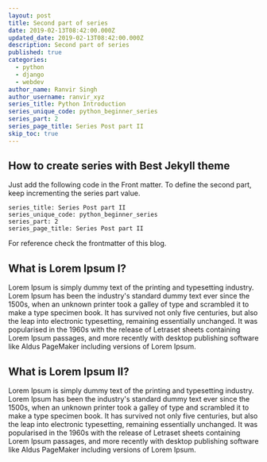 ```yaml
---
layout: post
title: Second part of series
date: 2019-02-13T08:42:00.000Z
updated_date: 2019-02-13T08:42:00.000Z
description: Second part of series
published: true
categories:
  - python
  - django
  - webdev
author_name: Ranvir Singh
author_username: ranvir_xyz
series_title: Python Introduction
series_unique_code: python_beginner_series
series_part: 2
series_page_title: Series Post part II
skip_toc: true
---
```


## How to create series with Best Jekyll theme

Just add the following code in the Front matter. To define the second part, keep incrementing the series part value.

```jekyll
series_title: Series Post part II
series_unique_code: python_beginner_series
series_part: 2
series_page_title: Series Post part II
```

For reference check the frontmatter of this blog.

## What is Lorem Ipsum I?

Lorem Ipsum is simply dummy text of the printing and typesetting industry. Lorem Ipsum has been the industry's standard dummy text ever since the 1500s, when an unknown printer took a galley of type and scrambled it to make a type specimen book. It has survived not only five centuries, but also the leap into electronic typesetting, remaining essentially unchanged. It was popularised in the 1960s with the release of Letraset sheets containing Lorem Ipsum passages, and more recently with desktop publishing software like Aldus PageMaker including versions of Lorem Ipsum.

## What is Lorem Ipsum II?

Lorem Ipsum is simply dummy text of the printing and typesetting industry. Lorem Ipsum has been the industry's standard dummy text ever since the 1500s, when an unknown printer took a galley of type and scrambled it to make a type specimen book. It has survived not only five centuries, but also the leap into electronic typesetting, remaining essentially unchanged. It was popularised in the 1960s with the release of Letraset sheets containing Lorem Ipsum passages, and more recently with desktop publishing software like Aldus PageMaker including versions of Lorem Ipsum.